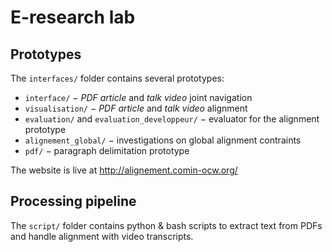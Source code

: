 E-research lab
==============

Prototypes
----------

The `interfaces/` folder contains several prototypes:

- `interface/` − *PDF article* and  *talk video* joint navigation
- `visualisation/` − *PDF article* and  *talk video* alignment
- `evaluation/` and `evaluation_developpeur/` − evaluator for the alignment prototype
- `alignement_global/` − investigations on global alignment contraints
- `pdf/` − paragraph delimitation prototype

The website is live at http://alignement.comin-ocw.org/

Processing pipeline
-------------------

The `script/` folder contains python & bash scripts to extract text from PDFs and handle alignment with video transcripts.
